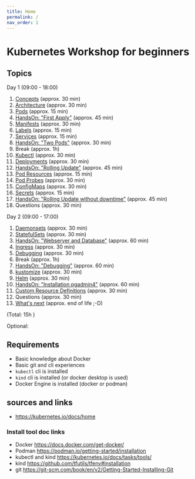 ```yaml
---
title: Home
permalink: /
nav_order: 1
---
```


# Kubernetes Workshop for beginners

## Topics

Day 1 (09:00 - 18:00)
1. [Concepts](concepts.markdown) (approx. 30 min)
2. [Architecture](architecture.markdown) (approx. 30 min)
3. [Pods](pods.markdown) (approx. 15 min)
4. [HandsOn: "First Apply"](handson-exercises/handson1.markdown) (approx. 45 min)
5. [Manifests](manifests.markdown) (approx. 30 min)
6. [Labels](labels.markdown) (approx. 15 min)
7. [Services](resources/services.markdown) (approx. 15 min)
8. [HandsOn: "Two Pods"](handson-exercises/handson2.markdown) (approx. 30 min)
9. Break (approx. 1h)
10. [Kubectl](kubectl.markdown) (approx. 30 min)
11. [Deployments](resources/deployments.markdown) (approx. 30 min)
12. [HandsOn: "Rolling Update"](handson-exercises/handson3.markdown) (approx. 45 min)
13. [Pod Resources](resources/pod-resources.markdown) (approx. 15 min)
14. [Pod Probes](resources/pod-probes.markdown) (approx. 30 min)
15. [ConfigMaps](resources/configmaps.markdown) (approx. 30 min)
16. [Secrets](resources/secrets.markdown) (approx. 15 min)
17. [HandsOn: "Rolling Update without downtime"](handson-exercises/handson4.markdown) (approx. 45 min)
18. Questions (approx. 30 min)

Day 2 (09:00 - 17:00)
1. [Daemonsets](resources/daemonsets.markdown) (approx. 30 min)
2. [StatefulSets](resources/statefulsets.markdown) (approx. 30 min)
3. [HandsOn: "Webserver and Database"](handson-exercises/handson5.markdown) (approx. 60 min)
4. [Ingress](resources/ingress.markdown) (approx. 30 min)
5. [Debugging](debugging.markdown) (approx. 30 min)
6. Break (approx. 1h)
7. [HandsOn: "Debugging"](handson-exercises/handson6.markdown) (approx. 60 min)
8. [kustomize](kustomize.markdown) (approx. 30 min)
9. [Helm](helm.markdown) (approx. 30 min)
10. [HandsOn: "Installation pgadmin4"](handson-exercises/handson7.markdown) (approx. 60 min)
11. [Custom Resource Definitions](crds.markdown) (approx. 30 min)
12. Questions (approx. 30 min)
13. [What's next](next.markdown) (approx. end of life ;-D)

(Total: 15h )

Optional:

## Requirements

- Basic knowledge about Docker
- Basic git and cli experiences
- `kubectl` cli is installed
- `kind` cli is installed (or docker desktop is used)
- Docker Engine is installed (docker or podman)

## sources and links

- <https://kubernetes.io/docs/home>

### Install tool doc links

- Docker <https://docs.docker.com/get-docker/>
- Podman <https://podman.io/getting-started/installation>
- kubectl and kind <https://kubernetes.io/docs/tasks/tools/>
- kind <https://github.com/tfutils/tfenv#installation>
- git <https://git-scm.com/book/en/v2/Getting-Started-Installing-Git>
